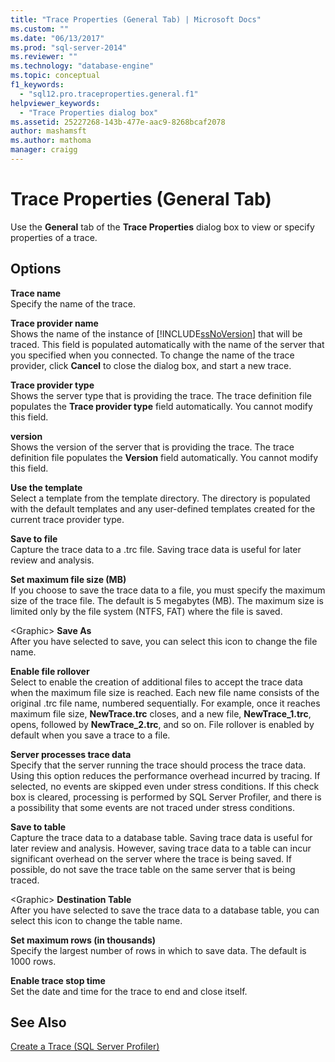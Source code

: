 ```yaml
---
title: "Trace Properties (General Tab) | Microsoft Docs"
ms.custom: ""
ms.date: "06/13/2017"
ms.prod: "sql-server-2014"
ms.reviewer: ""
ms.technology: "database-engine"
ms.topic: conceptual
f1_keywords: 
  - "sql12.pro.traceproperties.general.f1"
helpviewer_keywords: 
  - "Trace Properties dialog box"
ms.assetid: 25227268-143b-477e-aac9-8268bcaf2078
author: mashamsft
ms.author: mathoma
manager: craigg
---
```

# Trace Properties (General Tab)
  Use the **General** tab of the **Trace Properties** dialog box to view or specify properties of a trace.  
  
## Options  
 **Trace name**  
 Specify the name of the trace.  
  
 **Trace provider name**  
 Shows the name of the instance of [!INCLUDE[ssNoVersion](../includes/ssnoversion-md.md)] that will be traced. This field is populated automatically with the name of the server that you specified when you connected. To change the name of the trace provider, click **Cancel** to close the dialog box, and start a new trace.  
  
 **Trace provider type**  
 Shows the server type that is providing the trace. The trace definition file populates the **Trace provider type** field automatically. You cannot modify this field.  
  
 **version**  
 Shows the version of the server that is providing the trace. The trace definition file populates the **Version** field automatically. You cannot modify this field.  
  
 **Use the template**  
 Select a template from the template directory. The directory is populated with the default templates and any user-defined templates created for the current trace provider type.  
  
 **Save to file**  
 Capture the trace data to a .trc file. Saving trace data is useful for later review and analysis.  
  
 **Set maximum file size (MB)**  
 If you choose to save the trace data to a file, you must specify the maximum size of the trace file. The default is 5 megabytes (MB). The maximum size is limited only by the file system (NTFS, FAT) where the file is saved.  
  
 \<Graphic> **Save As**  
 After you have selected to save, you can select this icon to change the file name.  
  
 **Enable file rollover**  
 Select to enable the creation of additional files to accept the trace data when the maximum file size is reached. Each new file name consists of the original .trc file name, numbered sequentially. For example, once it reaches maximum file size, **NewTrace.trc** closes, and a new file, **NewTrace_1.trc**, opens, followed by **NewTrace_2.trc**, and so on. File rollover is enabled by default when you save a trace to a file.  
  
 **Server processes trace data**  
 Specify that the server running the trace should process the trace data. Using this option reduces the performance overhead incurred by tracing. If selected, no events are skipped even under stress conditions. If this check box is cleared, processing is performed by SQL Server Profiler, and there is a possibility that some events are not traced under stress conditions.  
  
 **Save to table**  
 Capture the trace data to a database table. Saving trace data is useful for later review and analysis. However, saving trace data to a table can incur significant overhead on the server where the trace is being saved. If possible, do not save the trace table on the same server that is being traced.  
  
 \<Graphic> **Destination Table**  
 After you have selected to save the trace data to a database table, you can select this icon to change the table name.  
  
 **Set maximum rows (in thousands)**  
 Specify the largest number of rows in which to save data. The default is 1000 rows.  
  
 **Enable trace stop time**  
 Set the date and time for the trace to end and close itself.  
  
## See Also  
 [Create a Trace &#40;SQL Server Profiler&#41;](../tools/sql-server-profiler/create-a-trace-sql-server-profiler.md)  
  
  
